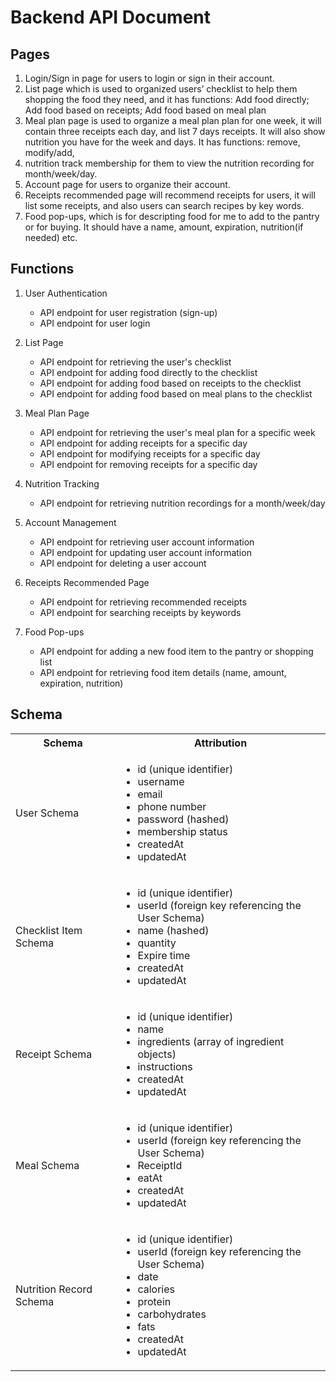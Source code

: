 # Backend API Document

## Pages

1. Login/Sign in page for users to login or sign in their account.
2. List page which is used to organized users’ checklist to help them shopping the food they need, and it has functions: Add food directly; Add food based on receipts; Add food based on meal plan
3. Meal plan page is used to organize a meal plan plan for one week, it will contain three receipts each day, and list 7 days receipts. It will also show nutrition you have for the week and days. It has functions: remove, modify/add, 
4. nutrition track membership for them to view the nutrition recording for month/week/day.
5. Account page for users to organize their account.
6. Receipts recommended page will recommend receipts for users, it will list some receipts, and also users can search recipes by key words.
7. Food pop-ups, which is for descripting food for me to add to the pantry or for buying. It should have a name, amount, expiration, nutrition(if needed) etc.

## Functions 
1. User Authentication
    - API endpoint for user registration (sign-up)
    - API endpoint for user login

2. List Page
    - API endpoint for retrieving the user's checklist
    - API endpoint for adding food directly to the checklist
    - API endpoint for adding food based on receipts to the checklist
    - API endpoint for adding food based on meal plans to the checklist

3. Meal Plan Page
    - API endpoint for retrieving the user's meal plan for a specific week
    - API endpoint for adding receipts for a specific day
    - API endpoint for modifying receipts for a specific day
    - API endpoint for removing receipts for a specific day

4. Nutrition Tracking
    - API endpoint for retrieving nutrition recordings for a month/week/day

5. Account Management
    - API endpoint for retrieving user account information
    - API endpoint for updating user account information
    - API endpoint for deleting a user account

6. Receipts Recommended Page
    - API endpoint for retrieving recommended receipts
    - API endpoint for searching receipts by keywords

7. Food Pop-ups
    - API endpoint for adding a new food item to the pantry or shopping list
    - API endpoint for retrieving food item details (name, amount, expiration, nutrition)

## Schema
<table>
  <tr>
    <th>Schema</th>
    <th>Attribution</th>
  </tr>
  <tr>
    <td>
      User Schema
    </td>
    <td>
      <ul>
        <li> id (unique identifier) </li>
        <li> username </li>
        <li> email </li>
        <li> phone number </li>
        <li> password (hashed) </li>
        <li> membership status </li>
        <li> createdAt </li>
        <li> updatedAt </li>
      </ul>
    </td>
  </tr>
  <tr>
    <td>
      Checklist Item Schema
    </td>
    <td>
      <ul>
        <li> id (unique identifier) </li>
        <li> userId (foreign key referencing the User Schema) </li>
        <li> name (hashed) </li>
        <li> quantity </li>
        <li> Expire time </li>
        <li> createdAt </li>
        <li> updatedAt </li>
      </ul>
     </td>
  </tr>
  <tr>
     <td>
      Receipt Schema
    </td>
    <td>
      <ul>
        <li> id (unique identifier) </li>
        <li> name </li>
        <li> ingredients (array of ingredient objects) </li>
        <li> instructions </li>
        <li> createdAt </li>
        <li> updatedAt </li>
      </ul>
     </td>
  </tr>
  <tr>
     <td>
      Meal Schema
    </td>
    <td>
      <ul>
        <li> id (unique identifier) </li>
        <li> userId (foreign key referencing the User Schema) </li>
        <li> ReceiptId </li>
        <li> eatAt </li>
        <li> createdAt </li>
        <li> updatedAt </li>
      </ul>
     </td>
  </tr>
  <tr>
     <td>
      Nutrition Record Schema
    </td>
    <td>
      <ul>
        <li> id (unique identifier) </li>
        <li> userId (foreign key referencing the User Schema) </li>
        <li> date </li>
        <li> calories </li>
        <li> protein </li>
        <li> carbohydrates </li>
        <li> fats </li>
        <li> createdAt </li>
        <li> updatedAt </li>
      </ul>
     </td>
  </tr>
</table>




